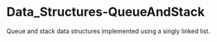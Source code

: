 # Data_Structures-QueueAndStack
Queue and stack data structures implemented using a singly linked list.
